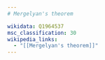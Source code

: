 ```yaml
---
# Mergelyan's theorem

wikidata: Q1964537
msc_classification: 30
wikipedia_links:
  - "[[Mergelyan's theorem]]"
---
```

